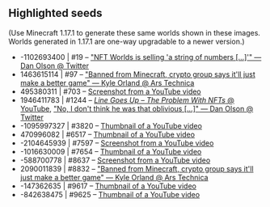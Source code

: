 ## Highlighted seeds

(Use Minecraft 1.17.1 to generate these same worlds shown in these images. Worlds generated in 1.17.1 are one-way upgradable to a newer version.)

- \-1102693400 \| \#19 – ["NFT Worlds is selling 'a string of numbers \[...\]'" — Dan Olson @ Twitter](https://twitter.com/FoldableHuman/status/1446741682519621635)
- 1463615114 \| \#97 – ["Banned from Minecraft, crypto group says it'll just make a better game" — Kyle Orland @ Ars Technica](https://arstechnica.com/gaming/2022/07/blockchain-blocked-from-minecraft-blocks-out-new-block-game-path/)
- 495380311 \| \#703 – [Screenshot from a YouTube video](https://web.archive.org/web/20220805211751if_/https://i.imgur.com/Yya50uB.gif)
- 1946411783 \| \#1244 – [*Line Goes Up – The Problem With NFTs* @ YouTube](https://www.youtube.com/watch?v=YQ_xWvX1n9g&t=3545s), ["No, I don't think he was that oblivious \[...\]" — Dan Olson @ Twitter](https://twitter.com/FoldableHuman/status/1447676987309387777)
- \-1095997327 \| \#3820 – [Thumbnail of a YouTube video](https://web.archive.org/web/20220805205152if_/https://i.imgur.com/MyXRUpT.jpg)
- 470996082 \| \#6517 – [Thumbnail of a YouTube video](https://web.archive.org/web/20220805205301if_/https://i.imgur.com/rUVqpB6.jpg)
- \-2104645939 \| \#7597 – [Screenshot from a YouTube video](https://web.archive.org/web/20220805211751if_/https://i.imgur.com/Yya50uB.gif)
- \-1016630009 \| \#7654 – [Thumbnail of a YouTube video](https://web.archive.org/web/20220805205406if_/https://i.imgur.com/ny3vKSN.jpg)
- \-588700778 \| \#8637 – [Screenshot from a YouTube video](https://web.archive.org/web/20220805211751if_/https://i.imgur.com/Yya50uB.gif)
- 2090011839 \| \#8832 – ["Banned from Minecraft, crypto group says it'll just make a better game" — Kyle Orland @ Ars Technica](https://arstechnica.com/gaming/2022/07/blockchain-blocked-from-minecraft-blocks-out-new-block-game-path/)
- \-147362635 \| \#9617 – [Thumbnail of a YouTube video](https://web.archive.org/web/20220805205710if_/https://i.imgur.com/uQVUHW7.jpg)
- \-842638475 \| \#9625 – [Thumbnail of a YouTube video](https://web.archive.org/web/20220805205757if_/https://i.imgur.com/qmILFti.jpg)

